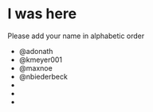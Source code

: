 # I was here

Please add your name in alphabetic order

* @adonath
* @kmeyer001
* @maxnoe
* @nbiederbeck
* 
*  
*

